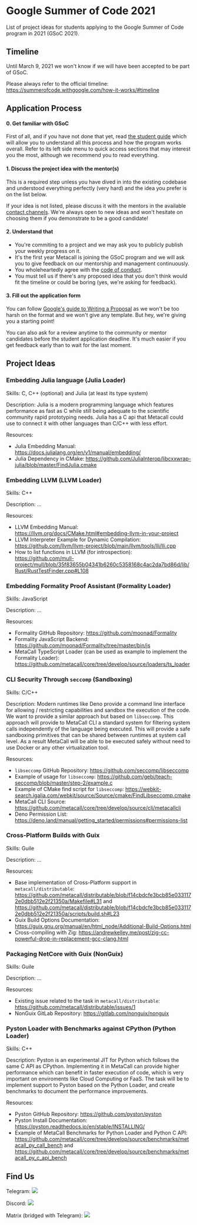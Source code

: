 # Google Summer of Code 2021
List of project ideas for students applying to the Google Summer of Code program in 2021 (GSoC 2021).

## Timeline

Until March 9, 2021 we won't know if we will have been accepted to be part of GSoC.

Please always refer to the official timeline: https://summerofcode.withgoogle.com/how-it-works/#timeline  
  
## Application Process

#### 0. Get familiar with GSoC

First of all, and if you have not done that yet, read [the student guide](https://google.github.io/gsocguides/student/) which will allow you to understand all this process and how the program works overall. Refer to its left side menu to quick access sections that may interest you the most, although we recommend you to read everything.  
  
#### 1. Discuss the project idea with the mentor(s)

This is a required step unless you have dived in into the existing codebase and understood everything perfectly (very hard) and the idea you prefer is on the list below.

If your idea is not listed, please discuss it with the mentors in the available [contact channels](https://github.com/metacall/gsoc-2021#find-us). We're always open to new ideas and won't hesitate on choosing them if you demonstrate to be a good candidate!  
  
#### 2. Understand that

- You're commiting to a project and we may ask you to publicly publish your weekly progress on it.
- It's the first year Metacall is joining the GSoC program and we will ask you to give feedback on our mentorship and management continuously.
- You wholeheartedly agree with the [code of conduct](https://github.com/metacall/core/blob/develop/.github/CODE_OF_CONDUCT.md).
- You must tell us if there's any proposed idea that you don't think would fit the timeline or could be boring (yes, we're asking for feedback).
  
#### 3. Fill out the application form

You can follow [Google's guide to Writing a Proposal](https://google.github.io/gsocguides/student/writing-a-proposal) as we won't be too harsh on the format and we won't give any template. But hey, we're giving you a starting point!

You can also ask for a review anytime to the community or mentor candidates before the student application deadline. It's much easier if you get feedback early than to wait for the last moment.
  

## Project Ideas


### Embedding Julia language (Julia Loader)

Skills: C, C++ (optional) and Julia (at least its type system)

Description: Julia is a modern programming language which features performance as fast as C while still being adequate to the scientific community rapid prototyping needs. Julia has a C api that Metacall could use to connect it with other languages than C/C++ with less effort.

Resources:
 - Julia Embedding Manual: https://docs.julialang.org/en/v1/manual/embedding/
 - Julia Dependency in CMake: https://github.com/JuliaInterop/libcxxwrap-julia/blob/master/FindJulia.cmake


### Embedding LLVM (LLVM Loader)

Skills: C++

Description:
...

Resources:
 - LLVM Embedding Manual: https://llvm.org/docs/CMake.html#embedding-llvm-in-your-project
 - LLVM Interpreter Example for Dynamic Compilation: https://github.com/llvm/llvm-project/blob/main/llvm/tools/lli/lli.cpp
 - How to list functions in LLVM (for introspection): https://github.com/mull-project/mull/blob/35f83655b04341b6260c5358168c4ac2da7bd86d/lib/Rust/RustTestFinder.cpp#L108

### Embedding Formality Proof Assistant (Formality Loader)

Skills: JavaScript

Description:
...

Resources:
 - Formality GitHub Repository: https://github.com/moonad/Formality
 - Formality JavaScript Backend: https://github.com/moonad/Formality/tree/master/bin/js
 - MetaCall TypeScript Loader (can be used as example to implement the Formality Loader): https://github.com/metacall/core/tree/develop/source/loaders/ts_loader

### CLI Security Through `seccomp` (Sandboxing)

Skills: C/C++

Description:
Modern runtimes like Deno provide a command line interface for allowing / restricting capabilities and sandbox the execution of the code. We want to provide a similar approach but based on `libseccomp`. This approach will provide to MetaCall CLI a standard system for filtering system calls independently of the language being executed. This will provide a safe sandboxing primitives that can be shared between runtimes at system call level. As a result MetaCall will be able to be executed safely without need to use Docker or any other virtualization tool.

Resources:
 - `libseccomp` GitHub Repository: https://github.com/seccomp/libseccomp
 - Example of usage for `libseccomp`: https://github.com/gebi/teach-seccomp/blob/master/step-2/example.c
 - Example of CMake find script for `libseccomp`: https://webkit-search.igalia.com/webkit/source/Source/cmake/FindLibseccomp.cmake
 - MetaCall CLI Source: https://github.com/metacall/core/tree/develop/source/cli/metacallcli
 - Deno Permission List: https://deno.land/manual/getting_started/permissions#permissions-list

### Cross-Platform Builds with Guix

Skills: Guile

Description:
...

Resources:
 - Base implementation of Cross-Platform support in `metacall/distributable`: https://github.com/metacall/distributable/blob/f14cbdcfe3bcb85e0331172e0dbb512e2f21350a/Makefile#L31 and https://github.com/metacall/distributable/blob/f14cbdcfe3bcb85e0331172e0dbb512e2f21350a/scripts/build.sh#L23
 - Guix Build Options Documentation: https://guix.gnu.org/manual/en/html_node/Additional-Build-Options.html
 - Cross-compiling with Zig: https://andrewkelley.me/post/zig-cc-powerful-drop-in-replacement-gcc-clang.html

### Packaging NetCore with Guix (NonGuix)

Skills: Guile

Description:
...

Resources:
 - Existing issue related to the task in `metacall/distributable`: https://github.com/metacall/distributable/issues/1
 - NonGuix GitLab Repository: https://gitlab.com/nonguix/nonguix

### Pyston Loader with Benchmarks against CPython (Python Loader)

Skills: C++

Description:
Pyston is an experimental JIT for Python which follows the same C API as CPython. Implementing it in MetaCall can provide higher performance which can benefit in faster execution of code, which is very important on enviroments like Cloud Computing or FaaS. The task will be to implement support to Pyston based on the Python Loader, and create benchmarks to document the performance improvements.

Resources:
 - Pyston GitHub Repository: https://github.com/pyston/pyston
 - Pyston Install Documentation: https://pyston.readthedocs.io/en/stable/INSTALLING/
 - Example of MetaCall Benchmarks for Python Loader and Python C API: https://github.com/metacall/core/tree/develop/source/benchmarks/metacall_py_call_bench and https://github.com/metacall/core/tree/develop/source/benchmarks/metacall_py_c_api_bench

## Find Us

Telegram:
<a href="https://t.me/joinchat/BMSVbBatp0Vi4s5l4VgUgg" alt="Telegram"><img src="https://img.shields.io/static/v1?label=metacall&message=join&color=blue&logo=telegram&style=flat" /></a>

Discord: 
  <a href="https://discord.gg/upwP4mwJWa" alt="Discord"><img src="https://img.shields.io/discord/781987805974757426?label=discord&style=flat" /></a>

Matrix (bridged with Telegram):
  <a href="https://matrix.to/#/#metacall:matrix.org" alt="Matrix"><img src="https://img.shields.io/matrix/metacall:matrix.org?label=matrix&style=flat" /></a>
